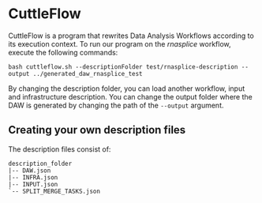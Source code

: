 # CuttleFlow

CuttleFlow is a program that rewrites Data Analysis Workflows according to its execution context.
To run our program on the *rnasplice* workflow, execute the following commands:
```
bash cuttleflow.sh --descriptionFolder test/rnasplice-description --output ../generated_daw_rnasplice_test
```

By changing the description folder, you can load another workflow, input and infrastructure description. 
You can change the output folder where the DAW is generated by changing the path of the `--output` argument.

## Creating your own description files

The description files consist of:
```
description_folder
|-- DAW.json
|-- INFRA.json
|-- INPUT.json
`-- SPLIT_MERGE_TASKS.json
```

